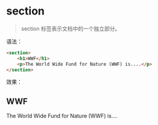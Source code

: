 # section

> section 标签表示文档中的一个独立部分。

语法：

```html
<section>
    <h1>WWF</h1>
    <p>The World Wide Fund for Nature (WWF) is....</p>
</section>
```

效果：

<section>
    <h1>WWF</h1>
    <p>The World Wide Fund for Nature (WWF) is....</p>
</section>